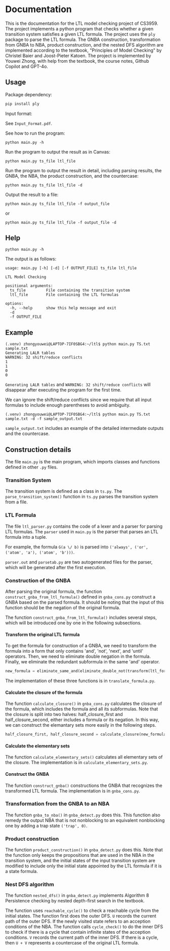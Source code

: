 # Documentation

This is the documentation for the LTL model checking project of CS3959. The project implements a python program that checks whether a given transition system satisfies a given LTL formula. The project uses the `ply` package to parse the LTL formula. The GNBA construction, transformation from GNBA to NBA, product construction, and the nested DFS algorithm are implemented according to the textbook, "Principles of Model Checking" by Christel Baier and Joost-Pieter Katoen. The project is implemented by Youwei Zhong, with help from the textbook, the course notes, Github Copilot and GPT-4o.

## Usage

Package dependency:

```python
pip install ply
```

Input format: 

See `Input_Format.pdf`.

See how to run the program:

```shell
python main.py -h
```

Run the program to output the result as in Canvas:

```shell
python main.py ts_file ltl_file
```

Run the program to output the result in detail, including parsing results, the GNBA, the NBA, the product construction, and the countercase:

```shell
python main.py ts_file ltl_file -d
```

Output the result to a file:

```shell
python main.py ts_file ltl_file -f output_file
```

or

```shell
python main.py ts_file ltl_file -f output_file -d
```

## Help

```shell
python main.py -h
```
The output is as follows:

```shell
usage: main.py [-h] [-d] [-f OUTPUT_FILE] ts_file ltl_file

LTL Model Checking

positional arguments:
  ts_file         File containing the transition system
  ltl_file        File containing the LTL formulas

options:
  -h, --help      show this help message and exit
  -d
  -f OUTPUT_FILE
```

## Example

```shell
(.venv) zhongyouwei@LAPTOP-7IF0SBG4:~/ltl$ python main.py TS.txt sample.txt
Generating LALR tables
WARNING: 32 shift/reduce conflicts
1
1
0
0
```

`Generating LALR tables` and `WARNING: 32 shift/reduce conflicts` will disappear after executing the program for the first time.

We can ignore the shift/reduce conflicts since we require that all input formulas to include enough parentheses to avoid ambiguity.

```shell
(.venv) zhongyouwei@LAPTOP-7IF0SBG4:~/ltl$ python main.py TS.txt sample.txt -d -f sample_output.txt
```

`sample_output.txt` includes an example of the detailed intermediate outputs and the countercase.

## Construction details

The file `main.py` is the main program, which imports classes and functions defined in other `.py` files.

### Transition System

The transition system is defined as a class in `ts.py`. The `parse_transition_system()` function in `ts.py` parses the transition system from a file.

### LTL Formula

The file `ltl_parser.py` contains the code of a lexer and a parser for parsing LTL formulas. The `parser` used in `main.py` is the parser that parses an LTL formula into a tuple.

For example, the formula `G(a \/ b)` is parsed into `('always', ('or', ('atom', 'a'), ('atom', 'b')))`.

`parser.out` and `parsetab.py` are two autogenerated files for the parser, which will be generated after the first execution.

### Construction of the GNBA

After parsing the original formula, the function `construct_gnba_from_ltl_formula()` defined in `gnba_cons.py` construct a GNBA based on the parsed formula. It should be noting that the input of this function should be the negation of the original formula.

The function `construct_gnba_from_ltl_formula()` includes several steps, which will be introduced one by one in the following subsections.

#### Transform the original LTL formula

To get the formula for construction of a GNBA, we need to transform the formula into a form that only contains 'and', 'not', 'next', and 'until' operators. Then, we need to eliminate double negation in the formula. Finally, we eliminate the redundant subformula in the same 'and' operator.

```python
new_formula = eliminate_same_and(eliminate_double_not(transform(ltl_formula)))
```

The implementation of these three functions is in `translate_formula.py`.

#### Calculate the closure of the formula

The function `calculate_closure()` in `gnba_cons.py` calculates the closure of the formula, which includes the formula and all its subformulas. Note that the closure is split into two halves: half_closure_first and half_closure_second, either includes a formula or its negation. In this way, we can construct the elemantary sets more easily in the following steps.

```python
half_closure_first, half_closure_second = calculate_closure(new_formula)
```

#### Calculate the elementary sets

The function `calculate_elementary_sets()` calculates all elementary sets of the closure. The implementation is in `calculate_elementary_sets.py`.

#### Construct the GNBA

The function `construct_gnba()` constructions the GNBA that recognizes the transformed LTL formula. The implementation is in `gnba_cons.py`.

### Transformation from the GNBA to an NBA

The function `gnba_to_nba()` in `gnba_detect.py` does this. This function also remedy the output NBA that is not nonblocking to an equivalent nonblocking one by adding a trap state `('trap', 0)`.

### Product construction

The function `product_construction()` in `gnba_detect.py` does this. Note that the function only keeps the propositions that are used in the NBA in the transition system, and the initial states of the input transition system are modified to include only the initial state appointed by the LTL formula if it is a state formula.

### Nest DFS algorithm

The function `nested_dfs()` in `gnba_detect.py` implements Algorithm 8 Persistence checking by nested depth-first search in the textbook.

The function uses `reachable_cycle()` to check a reachable cycle from the initial states. The function first does the outer DFS. `U` records the current path of the outer DFS. If the newly visited state refers to an acception conditions of the NBA. The function calls `cycle_check()` to do the inner DFS to check if there is a cycle that contain infinite states of the acception conditions. `V` records the current path of the inner DFS. If there is a cycle, then `U + V` represents a countercase of the original LTL formula.
